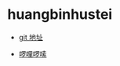 # huangbinhustei

+ [git 地址](http://huangbinhustei.github.io/2048/index.html)

+ [啰哩啰嗦](http://huangbinhustei.github.io/words.html)


<script>
var _hmt = _hmt || [];
(function() {
  var hm = document.createElement("script");
  hm.src = "//hm.baidu.com/hm.js?a697f9aa49264d240c7782306193e2e3";
  var s = document.getElementsByTagName("script")[0]; 
  s.parentNode.insertBefore(hm, s);
})();
</script>






